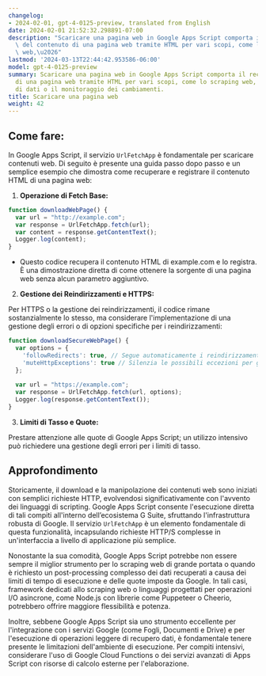 ```yaml
---
changelog:
- 2024-02-01, gpt-4-0125-preview, translated from English
date: 2024-02-01 21:52:32.298891-07:00
description: "Scaricare una pagina web in Google Apps Script comporta il recupero\
  \ del contenuto di una pagina web tramite HTML per vari scopi, come lo scraping\
  \ web,\u2026"
lastmod: '2024-03-13T22:44:42.953586-06:00'
model: gpt-4-0125-preview
summary: Scaricare una pagina web in Google Apps Script comporta il recupero del contenuto
  di una pagina web tramite HTML per vari scopi, come lo scraping web, l'estrazione
  di dati o il monitoraggio dei cambiamenti.
title: Scaricare una pagina web
weight: 42
---
```


## Come fare:
In Google Apps Script, il servizio `UrlFetchApp` è fondamentale per scaricare contenuti web. Di seguito è presente una guida passo dopo passo e un semplice esempio che dimostra come recuperare e registrare il contenuto HTML di una pagina web:

1. **Operazione di Fetch Base:**

```javascript
function downloadWebPage() {
  var url = "http://example.com";
  var response = UrlFetchApp.fetch(url);
  var content = response.getContentText();
  Logger.log(content);
}
```

- Questo codice recupera il contenuto HTML di example.com e lo registra. È una dimostrazione diretta di come ottenere la sorgente di una pagina web senza alcun parametro aggiuntivo.

2. **Gestione dei Reindirizzamenti e HTTPS:**

Per HTTPS o la gestione dei reindirizzamenti, il codice rimane sostanzialmente lo stesso, ma considerare l'implementazione di una gestione degli errori o di opzioni specifiche per i reindirizzamenti:

```javascript
function downloadSecureWebPage() {
  var options = {
    'followRedirects': true, // Segue automaticamente i reindirizzamenti
    'muteHttpExceptions': true // Silenzia le possibili eccezioni per gestirle con grazia
  };
  
  var url = "https://example.com";
  var response = UrlFetchApp.fetch(url, options);
  Logger.log(response.getContentText());
}
```

3. **Limiti di Tasso e Quote:**

Prestare attenzione alle quote di Google Apps Script; un utilizzo intensivo può richiedere una gestione degli errori per i limiti di tasso.

## Approfondimento
Storicamente, il download e la manipolazione dei contenuti web sono iniziati con semplici richieste HTTP, evolvendosi significativamente con l'avvento dei linguaggi di scripting. Google Apps Script consente l'esecuzione diretta di tali compiti all'interno dell’ecosistema G Suite, sfruttando l'infrastruttura robusta di Google. Il servizio `UrlFetchApp` è un elemento fondamentale di questa funzionalità, incapsulando richieste HTTP/S complesse in un'interfaccia a livello di applicazione più semplice.

Nonostante la sua comodità, Google Apps Script potrebbe non essere sempre il miglior strumento per lo scraping web di grande portata o quando è richiesto un post-processing complesso dei dati recuperati a causa dei limiti di tempo di esecuzione e delle quote imposte da Google. In tali casi, framework dedicati allo scraping web o linguaggi progettati per operazioni I/O asincrone, come Node.js con librerie come Puppeteer o Cheerio, potrebbero offrire maggiore flessibilità e potenza.

Inoltre, sebbene Google Apps Script sia uno strumento eccellente per l'integrazione con i servizi Google (come Fogli, Documenti e Drive) e per l'esecuzione di operazioni leggere di recupero dati, è fondamentale tenere presente le limitazioni dell'ambiente di esecuzione. Per compiti intensivi, considerare l'uso di Google Cloud Functions o dei servizi avanzati di Apps Script con risorse di calcolo esterne per l'elaborazione.
